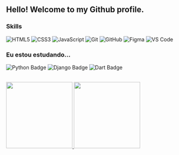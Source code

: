 ##  Hello! Welcome to my Github profile.


### Skills

<!-- (Aqui você pode adicionar tecnologias que aprendeu no curso, já listamos algumas delas, e outras que já domina)) -->

![HTML5](https://img.shields.io/badge/html5-%23E34F26.svg?style=for-the-badge&logo=html5&logoColor=white)
![CSS3](https://img.shields.io/badge/css3-%231572B6.svg?style=for-the-badge&logo=css3&logoColor=white)
![JavaScript](https://img.shields.io/badge/javascript-%23323330.svg?style=for-the-badge&logo=javascript&logoColor=%23F7DF1E)
![Git](https://img.shields.io/badge/git-%23F05033.svg?style=for-the-badge&logo=git&logoColor=white)
![GitHub](https://img.shields.io/badge/github-%23121011.svg?style=for-the-badge&logo=github&logoColor=white)
![Figma](https://img.shields.io/badge/figma-%23F24E1E.svg?style=for-the-badge&logo=figma&logoColor=white)
![VS Code](https://img.shields.io/badge/VS%20Code-0078d7.svg?style=for-the-badge&logo=visual-studio-code&logoColor=white)


  ### Eu estou estudando... 
<div style="display: inline_block">
  
  ![Python Badge](https://img.shields.io/badge/Python-3776AB?logo=python&logoColor=fff&style=flat)
  ![Django Badge](https://img.shields.io/badge/Django-092E20?logo=django&logoColor=fff&style=flat)
  ![Dart Badge](https://img.shields.io/badge/Dart-0175C2?logo=dart&logoColor=fff&style=flat)

  
 
</div><br/>

<div>

<a href="https://github.com/vianayyasmin">
<img height="180em" src="https://github-readme-stats.vercel.app/api/top-langs/?username=vianayyasmin&layout=compact&langs_count=7&theme=pink"/>
<img height="180em" src="https://github-readme-stats.vercel.app/api?username=vianayyasmin&show_icons=true&theme=pink&include_all_commits=true&count_private=true"/>
</div>



